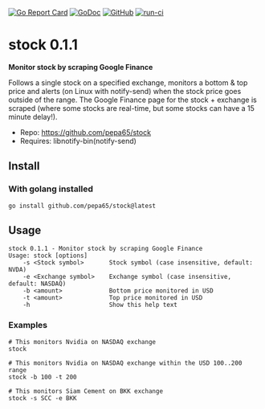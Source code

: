 [![Go Report Card](https://goreportcard.com/badge/github.com/pepa65/stock)](https://goreportcard.com/report/github.com/pepa65/stock)
[![GoDoc](https://godoc.org/github.com/pepa65/stock?status.svg)](https://godoc.org/github.com/pepa65/stock)
[![GitHub](https://img.shields.io/github/license/pepa65/stock.svg)](LICENSE)
[![run-ci](https://github.com/pepa65/stock/actions/workflows/ci.yml/badge.svg)](https://github.com/pepa65/stock/actions/workflows/ci.yml) 

# stock 0.1.1
**Monitor stock by scraping Google Finance**

Follows a single stock on a specified exchange, monitors a bottom & top price and
alerts (on Linux with notify-send) when the stock price goes outside of the range.
The Google Finance page for the stock + exchange is scraped
(where some stocks are real-time, but some stocks can have a 15 minute delay!).

* Repo: <https://github.com/pepa65/stock>
* Requires: libnotify-bin(notify-send)

## Install
### With golang installed
`go install github.com/pepa65/stock@latest`

## Usage
```
stock 0.1.1 - Monitor stock by scraping Google Finance
Usage: stock [options]
    -s <Stock symbol>       Stock symbol (case insensitive, default: NVDA)
    -e <Exchange symbol>    Exchange symbol (case insensitive, default: NASDAQ)
    -b <amount>             Bottom price monitored in USD
    -t <amount>             Top price monitored in USD
    -h                      Show this help text

```

### Examples
```
# This monitors Nvidia on NASDAQ exchange
stock

# This monitors Nvidia on NASDAQ exchange within the USD 100..200 range
stock -b 100 -t 200

# This monitors Siam Cement on BKK exchange
stock -s SCC -e BKK
```
